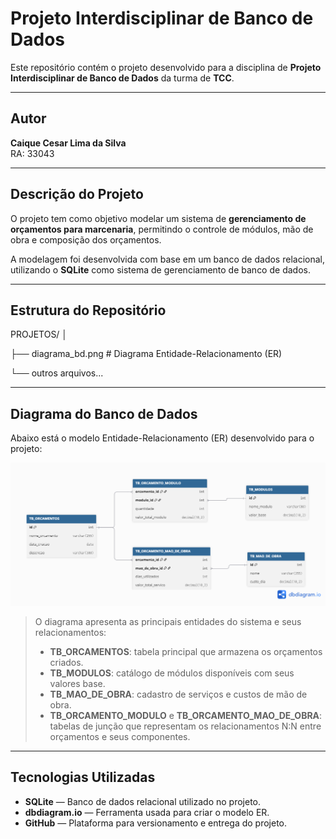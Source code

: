 # Projeto Interdisciplinar de Banco de Dados

Este repositório contém o projeto desenvolvido para a disciplina de **Projeto Interdisciplinar de Banco de Dados** da turma de **TCC**.

---

## Autor

**Caique Cesar Lima da Silva**  
RA: 33043

---

## Descrição do Projeto

O projeto tem como objetivo modelar um sistema de **gerenciamento de orçamentos para marcenaria**, permitindo o controle de módulos, mão de obra e composição dos orçamentos.

A modelagem foi desenvolvida com base em um banco de dados relacional, utilizando o **SQLite** como sistema de gerenciamento de banco de dados.

---

## Estrutura do Repositório

PROJETOS/
│

├── diagrama_bd.png # Diagrama Entidade-Relacionamento (ER)

└── outros arquivos...


---

## Diagrama do Banco de Dados

Abaixo está o modelo Entidade-Relacionamento (ER) desenvolvido para o projeto:

![Diagrama do Banco de Dados](PROJETOS/diagrama_bd.png)

> O diagrama apresenta as principais entidades do sistema e seus relacionamentos:
> - **TB_ORCAMENTOS**: tabela principal que armazena os orçamentos criados.  
> - **TB_MODULOS**: catálogo de módulos disponíveis com seus valores base.  
> - **TB_MAO_DE_OBRA**: cadastro de serviços e custos de mão de obra.  
> - **TB_ORCAMENTO_MODULO** e **TB_ORCAMENTO_MAO_DE_OBRA**: tabelas de junção que representam os relacionamentos N:N entre orçamentos e seus componentes.

---

## Tecnologias Utilizadas

- **SQLite** — Banco de dados relacional utilizado no projeto.  
- **dbdiagram.io** — Ferramenta usada para criar o modelo ER.  
- **GitHub** — Plataforma para versionamento e entrega do projeto.

